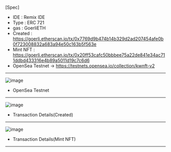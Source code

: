 [Spec]</br>
- IDE : Remix IDE
- Type : ERC 721
- gas : GoerliETH
- Created : https://goerli.etherscan.io/tx/0x7769d9b474b14b329d2ad207454afe0b0f723008832a683a94e50c163b5f563e
- Mint NFT : https://goerli.etherscan.io/tx/0x20ff53cafc50bbbee75a22de841e34ac711ddbd433316e4b89a5011d19c7c6d6
- OpenSea Testnet -> https://testnets.opensea.io/collection/kwnft-v2

---
![image](https://user-images.githubusercontent.com/48236887/202391082-e1176c14-da60-4588-8fac-4fd28a1526ec.png)
- OpenSea Testnet
---
![image](https://user-images.githubusercontent.com/48236887/202391199-81301ae1-c107-4d50-90e7-f2cd646ddc29.png)
- Transaction Details(Created)
---

![image](https://user-images.githubusercontent.com/48236887/202391031-ba7aea8f-6249-44c8-ae9b-8922b6c20c38.png)
- Transaction Details(Mint NFT)
---
